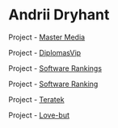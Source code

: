# Andrii Dryhant

Project - [Master Media](http://Endry-dh.github.io/Master%20Media/)

Project - [DiplomasVip](http://Endry-dh.github.io/DiplomasVip]/)

Project - [Software Rankings](http://Endry-dh.github.io/Software%20Rankings/)

Project - [Software Ranking](http://Endry-dh.github.io/Software%20Ranking/)

Project - [Teratek](http://Endry-dh.github.io/Teratek)

Project - [Love-but](http://Endry-dh.github.io/Love-but/)
